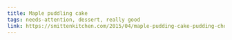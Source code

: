 ```yaml
---
title: Maple puddling cake
tags: needs-attention, dessert, really good
link: https://smittenkitchen.com/2015/04/maple-pudding-cake-pudding-chomeur/
---
```


